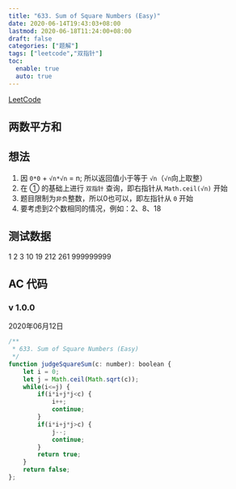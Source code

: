 ```yaml
---
title: "633. Sum of Square Numbers (Easy)"
date: 2020-06-14T19:43:03+08:00
lastmod: 2020-06-18T11:24:00+08:00
draft: false
categories: ["题解"]
tags: ["leetcode","双指针"]
toc: 
  enable: true
  auto: true
---
```


[LeetCode](https://leetcode.com/problems/sum-of-square-numbers/)

## 两数平方和

## 想法

1. 因 `0*0` + `√n*√n` = n; 所以返回值小于等于 `√n`（`√n`向上取整）
2. 在 ① 的基础上进行 `双指针` 查询，即右指针从 `Math.ceil(√n)` 开始
3. 题目限制为`非负`整数，所以0也可以，即左指针从 `0` 开始
4. 要考虑到2个数相同的情况，例如：2、8、18

## 测试数据

1
2
3
10
19
212
261
999999999

## AC 代码

### v 1.0.0

2020年06月12日

``` javascript
/**
 * 633. Sum of Square Numbers (Easy)
 */
function judgeSquareSum(c: number): boolean {
    let i = 0;
    let j = Math.ceil(Math.sqrt(c));
    while(i<=j) {
        if(i*i+j*j<c) {
            i++;
            continue;
        }
        if(i*i+j*j>c) {
            j--;
            continue;
        }
        return true;
    }
    return false;
};


```
